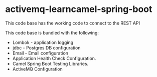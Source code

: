 # activemq-learncamel-spring-boot
This code base has the working code to connect to the REST API

This code base is bundled with the following:

-   Lombok - application logging
-   jdbc -  Postgres DB configuration
-   Email - Email configuration
-   Application Health Check Configuration.
-   Camel Spring Boot Testing Libraries.
-   ActiveMQ Configuration
